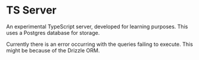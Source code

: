 # TS Server

An experimental TypeScript server, developed for learning purposes. This uses a Postgres database for storage.

Currently there is an error occurring with the queries failing to execute. This might be because of the Drizzle ORM.
